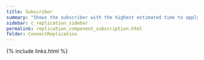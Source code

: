 ```yaml
---
title: Subscriber
summary: "Shows the subscriber with the highest estimated time to apply undistributed commands."
sidebar: c_replication_sidebar
permalink: replication_component_subscription.html
folder: ConnectReplication
---
```




{% include links.html %}
